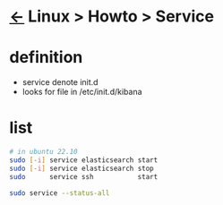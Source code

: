 # [&larr;][Repo_Readme] Linux > Howto > Service

[//]: #(Reference)
[Repo_Readme]:    ../list/object_list.md

[Sysctl_Whatis]:  ../whatis/sysctl_whatis.md
[Lsmod_Howto]:    ../howto/lsmod_howto.md


# definition
- service denote init.d 
- looks for file in /etc/init.d/kibana
# list
```bash
# in ubuntu 22.10
sudo [-i] service elasticsearch start
sudo [-i] service elasticsearch stop
sudo      service ssh           start

sudo service --status-all
```